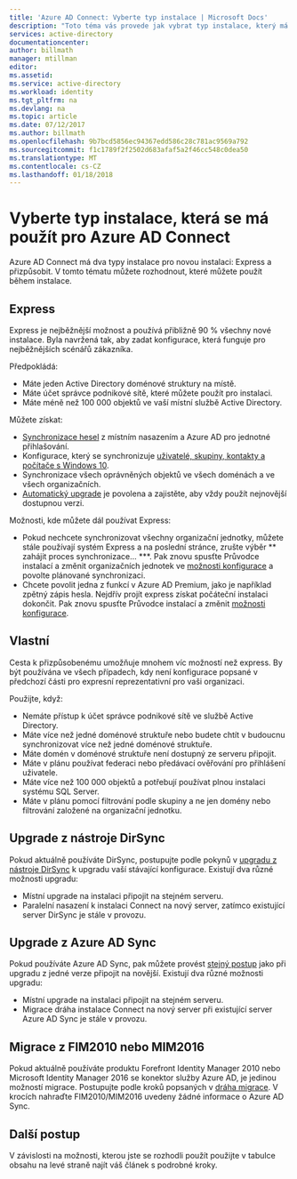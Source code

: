 ```yaml
---
title: 'Azure AD Connect: Vyberte typ instalace | Microsoft Docs'
description: "Toto téma vás provede jak vybrat typ instalace, který má být použit pro Azure AD Connect"
services: active-directory
documentationcenter: 
author: billmath
manager: mtillman
editor: 
ms.assetid: 
ms.service: active-directory
ms.workload: identity
ms.tgt_pltfrm: na
ms.devlang: na
ms.topic: article
ms.date: 07/12/2017
ms.author: billmath
ms.openlocfilehash: 9b7bcd5856ec94367edd586c28c781ac9569a792
ms.sourcegitcommit: f1c1789f2f2502d683afaf5a2f46cc548c0dea50
ms.translationtype: MT
ms.contentlocale: cs-CZ
ms.lasthandoff: 01/18/2018
---
```

# <a name="select-which-installation-type-to-use-for-azure-ad-connect"></a>Vyberte typ instalace, která se má použít pro Azure AD Connect
Azure AD Connect má dva typy instalace pro novou instalaci: Express a přizpůsobit. V tomto tématu můžete rozhodnout, které můžete použít během instalace.

## <a name="express"></a>Express
Express je nejběžnější možnost a používá přibližně 90 % všechny nové instalace. Byla navržená tak, aby zadat konfigurace, která funguje pro nejběžnějších scénářů zákazníka.

Předpokládá:

- Máte jeden Active Directory doménové struktury na místě.
- Máte účet správce podnikové sítě, které můžete použít pro instalaci.
- Máte méně než 100 000 objektů ve vaší místní službě Active Directory.

Můžete získat:

- [Synchronizace hesel](active-directory-aadconnectsync-implement-password-synchronization.md) z místním nasazením a Azure AD pro jednotné přihlašování.
- Konfigurace, který se synchronizuje [uživatelé, skupiny, kontakty a počítače s Windows 10](active-directory-aadconnectsync-understanding-default-configuration.md).
- Synchronizace všech oprávněných objektů ve všech doménách a ve všech organizačních.
- [Automatický upgrade](active-directory-aadconnect-feature-automatic-upgrade.md) je povolena a zajistěte, aby vždy použít nejnovější dostupnou verzi.

Možnosti, kde můžete dál používat Express:

- Pokud nechcete synchronizovat všechny organizační jednotky, můžete stále používají systém Express a na poslední stránce, zrušte výběr ** zahájit proces synchronizace... ***. Pak znovu spusťte Průvodce instalací a změnit organizačních jednotek ve [možnosti konfigurace](active-directory-aadconnectsync-installation-wizard.md#customize-synchronization-options) a povolte plánované synchronizaci.
- Chcete povolit jedna z funkcí v Azure AD Premium, jako je například zpětný zápis hesla. Nejdřív projít express získat počáteční instalaci dokončit. Pak znovu spusťte Průvodce instalací a změnit [možnosti konfigurace](active-directory-aadconnectsync-installation-wizard.md#customize-synchronization-options).

## <a name="custom"></a>Vlastní
Cesta k přizpůsobenému umožňuje mnohem víc možností než express. By být používána ve všech případech, kdy není konfigurace popsané v předchozí části pro expresní reprezentativní pro vaši organizaci.

Použijte, když:

- Nemáte přístup k účet správce podnikové sítě ve službě Active Directory.
- Máte více než jedné doménové struktuře nebo budete chtít v budoucnu synchronizovat více než jedné doménové struktuře.
- Máte domén v doménové struktuře není dostupný ze serveru připojit.
- Máte v plánu používat federaci nebo předávací ověřování pro přihlášení uživatele.
- Máte více než 100 000 objektů a potřebují používat plnou instalaci systému SQL Server.
- Máte v plánu pomocí filtrování podle skupiny a ne jen domény nebo filtrování založené na organizační jednotku.

## <a name="upgrade-from-dirsync"></a>Upgrade z nástroje DirSync
Pokud aktuálně používáte DirSync, postupujte podle pokynů v [upgradu z nástroje DirSync](active-directory-aadconnect-dirsync-upgrade-get-started.md) k upgradu vaší stávající konfigurace. Existují dva různé možnosti upgradu:

- Místní upgrade na instalaci připojit na stejném serveru.
- Paralelní nasazení k instalaci Connect na nový server, zatímco existující server DirSync je stále v provozu.

## <a name="upgrade-from-azure-ad-sync"></a>Upgrade z Azure AD Sync
Pokud používáte Azure AD Sync, pak můžete provést [stejný postup](active-directory-aadconnect-upgrade-previous-version.md) jako při upgradu z jedné verze připojit na novější. Existují dva různé možnosti upgradu:

- Místní upgrade na instalaci připojit na stejném serveru.
- Migrace dráha instalace Connect na nový server při existující server Azure AD Sync je stále v provozu.

## <a name="migrate-from-fim2010-or-mim2016"></a>Migrace z FIM2010 nebo MIM2016
Pokud aktuálně používáte produktu Forefront Identity Manager 2010 nebo Microsoft Identity Manager 2016 se konektor služby Azure AD, je jedinou možností migrace. Postupujte podle kroků popsaných v [dráha migrace](active-directory-aadconnect-upgrade-previous-version.md#swing-migration). V krocích nahraďte FIM2010/MIM2016 uvedeny žádné informace o Azure AD Sync.

## <a name="next-steps"></a>Další postup
V závislosti na možnosti, kterou jste se rozhodli použít použijte v tabulce obsahu na levé straně najít váš článek s podrobné kroky.
